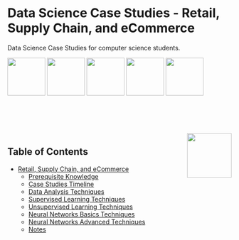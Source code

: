 # Data Science Case Studies - Retail, Supply Chain, and eCommerce
Data Science Case Studies for computer science students.

<img width="85" src="https://github.com/cs-MohamedAyman/Data-Science-Case-Studies/blob/master/logos/kaggle.jpg"></img>
<img width="85" src="https://github.com/cs-MohamedAyman/Data-Science-Case-Studies/blob/master/logos/uci-machine-learning.jpg"></img>
<img width="85" src="https://github.com/cs-MohamedAyman/Data-Science-Case-Studies/blob/master/logos/machinehack.jpg"></img>
<img width="85" src="https://github.com/cs-MohamedAyman/Data-Science-Case-Studies/blob/master/logos/drivendata.jpg"></img>
<img width="85" src="https://github.com/cs-MohamedAyman/Data-Science-Case-Studies/blob/master/logos/datacamp.jpg"></img>
<br><br><br><br>

<br>
<img align="right" width="100" src="https://github.com/cs-MohamedAyman/cs-MohamedAyman/blob/main/repos-icons/agenda.jpg">

## Table of Contents
  * [Retail, Supply Chain, and eCommerce](#retail-supply-chain-and-ecommerce)
     * [Prerequisite Knowledge](#prerequisite-knowledge)
     * [Case Studies Timeline](#case-studies-timeline)
     * [Data Analysis Techniques](#data-analysis-techniques)
     * [Supervised Learning Techniques](#supervised-learning-techniques)
     * [Unsupervised Learning Techniques](#unsupervised-learning-techniques)
     * [Neural Networks Basics Techniques](#neural-networks-basics-techniques)
     * [Neural Networks Advanced Techniques](#neural-networks-advanced-techniques)
     * [Notes](#notes)

<br>
